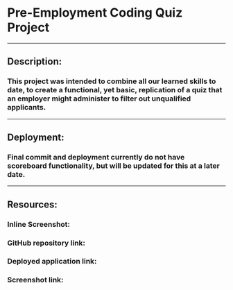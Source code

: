 # Pre-Employment Coding Quiz Project
---------------------------------------
## Description:

### This project was intended to combine all our learned skills to date, to create a functional, yet basic, replication of a quiz that an employer might administer to filter out unqualified applicants.
-----------------------------------------
## Deployment:

### Final commit and deployment currently do not have scoreboard functionality, but will be updated for this at a later date.
------------------------------
## Resources:

### Inline Screenshot: 

### GitHub repository link: 

### Deployed application link: 

### Screenshot link: 